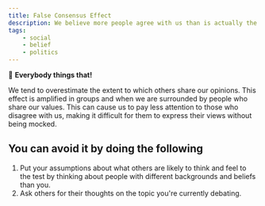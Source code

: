 ```yaml
---
title: False Consensus Effect
description: We believe more people agree with us than is actually the case.
tags: 
    - social
    - belief
    - politics
---
```


💬  **Everybody things that!**

We tend to overestimate the extent to which others share our opinions. This effect is amplified in groups and when we are surrounded by people who share our values. This can cause us to pay less attention to those who disagree with us, making it difficult for them to express their views without being mocked.

## You can avoid it by doing the following

1. Put your assumptions about what others are likely to think and feel to the test by thinking about people with different backgrounds and beliefs than you.
2. Ask others for their thoughts on the topic you're currently debating.
